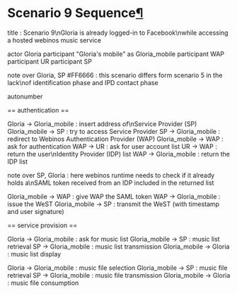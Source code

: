Scenario 9 Sequence[¶](#Scenario-9-Sequence)
============================================

<div class="uml">title : Scenario 9\nGloria is already logged-in to Facebook\nwhile accessing a hosted webinos music service

actor Gloria
participant "Gloria's mobile" as Gloria_mobile
participant WAP
participant UR
participant SP

note over Gloria, SP #FF6666 : this scenario differs form scenario 5 in the lack\nof identification phase and IPD contact phase

autonumber

== authentication ==

Gloria -> Gloria_mobile : insert address of\nService Provider (SP)
Gloria_mobile -> SP : try to access Service Provider
SP -> Gloria_mobile : redirect to Webinos Authentication Provider (WAP)
Gloria_mobile -> WAP : ask for authentication
WAP -> UR : ask for user account list
UR -> WAP : return the user\nIdentity Provider (IDP) list
WAP -> Gloria_mobile : return the IDP list

note over SP, Gloria : here webinos runtime needs to check if it already holds a\nSAML token received from an IDP included in the returned list

Gloria_mobile -> WAP : give WAP the SAML token
WAP -> Gloria_mobile : issue the WeST
Gloria_mobile -> SP : transmit the WeST (with timestamp and user signature)

== service provision ==

Gloria -> Gloria_mobile : ask for music list
Gloria_mobile -> SP : music list retrieval
SP -> Gloria_mobile : music list transmission
Gloria_mobile -> Gloria : music list display

Gloria -> Gloria_mobile : music file selection
Gloria_mobile -> SP : music file retrieval
SP -> Gloria_mobile : music file transmission
Gloria_mobile -> Gloria : music file consumption</div>

